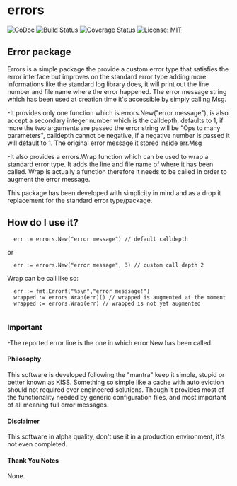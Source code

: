 # errors 

[![GoDoc](https://godoc.org/github.com/wind85/errors?status.svg)](https://godoc.org/github.com/wind85/errors)
[![Build Status](https://travis-ci.org/wind85/errors.svg?branch=master)](https://travis-ci.org/wind85/errors)
[![Coverage Status](https://coveralls.io/repos/github/wind85/errors/badge.svg?branch=master)](https://coveralls.io/github/wind85/errors?branch=master)
[![License: MIT](https://img.shields.io/badge/License-MIT-yellow.svg)](https://opensource.org/licenses/MIT)

## Error package

Errors is a simple package the provide a custom error type that satisfies the 
error interface but improves on the standard error type adding more informations 
like the standard log library does, it will print out the line number and file 
name where the error happened.
The error message string which has been used at creation time it's accessible by
simply calling Msg.


-It provides only one function which is errors.New("error message"), is also accept
 a secondary integer number which is the calldepth, defaults to 1, if more the 
 two arguments are passed the error string will be "Ops to many parameters", calldepth
 cannot be negative, if a negative number is passed it will default to 1.
 The original error message it stored inside err.Msg

-It also provides a errors.Wrap function which can be used to wrap a standard error 
 type. It adds the line and file name of where it has been called. Wrap is actually
 a function therefore it needs to be called in order to augment the error message.

This package has been developed with simplicity in mind and as a drop it replacement
for the standard error type/package.

## How do I use it?
```
  err := errors.New("error message") // default calldepth 
```
or

```
  err := errors.New("error message", 3) // custom call depth 2
```
Wrap can be call like so:
```
  err := fmt.Errorf("%s\n","error messsage!")
  wrapped := errors.Wrap(err)() // wrapped is augmented at the moment
  wrapped := errors.Wrap(err) // wrapped is not yet augmented
  
```


### Important
-The reported error line is the one in which error.New has been called.

#### Philosophy
This software is developed following the "mantra" keep it simple, stupid or better 
known as KISS. Something so simple like a cache with auto eviction should not required 
over engineered solutions. Though it provides most of the functionality needed by 
generic configuration files, and most important of all meaning full error messages.

#### Disclaimer
This software in alpha quality, don't use it in a production environment, it's not 
even completed.

#### Thank You Notes
None.

